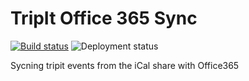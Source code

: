 # TripIt Office 365 Sync

[![Build status](https://daron.visualstudio.com/TripIt-Office365-Sync/_apis/build/status/TripIt-Office365-Sync-C#%20Function-CI)](https://daron.visualstudio.com/TripIt-Office365-Sync/_build/latest?definitionId=34)
![Deployment status](https://daron.vsrm.visualstudio.com/_apis/public/Release/badge/0122f5c1-bb5e-4b22-bba6-0682fa9c6f99/1/1)

Sycning tripit events from the iCal share with Office365
